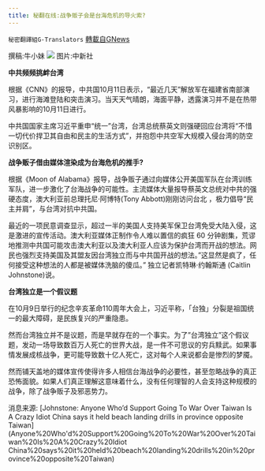 ```yaml
---
title: 秘翻在线:战争贩子会是台海危机的导火索?
---
```

`秘密翻譯組G-Translators` [轉載自GNews](https://gnews.org/zh-hans/1591185/)

撰稿:牛小妹
![](https://assets.gnews.org/wp-content/uploads/2021/10/epa-7.jpg)
图片:中新社

**中共频频挑衅台湾**

根据《CNN》的报导，中共国10月11日表示，“最近几天”解放军在福建省南部演习，进行海滩登陆和突击演习。当天天气晴朗，海面平静，透露演习并不是在热带风暴影响的10月11日进行。

中共国国家主席习近平重申“统一”台湾，台湾总统蔡英文则强硬回应台湾将“不惜一切代价捍卫其自由和民主的生活方式”，并抱怨中共空军大规模入侵台湾的防空识别区。

**战争贩子借由媒体渲染成为台海危机的推手?**

根据《Moon of Alabama》报导，战争贩子通过向媒体公开美国军队在台湾训练军队，进一步激化了台海战争的可能性。主流媒体大量报导蔡英文总统对中共的强硬态度，澳大利亚前总理托尼·阿博特(Tony Abbott)刚刚访问台北 ，极力倡导“民主并肩”，与台湾对抗中共国。

最近的一项民意调查显示，超过一半的美国人支持美军保卫台湾免受大陆入侵，这是激进的宣传活动。澳大利亚媒体正制作令人难以置信的疯狂 60 分钟剧集，荒谬地推测中共国可能攻击澳大利亚以及澳大利亚人应该为保护台湾而开战的想法。网民也强烈支持美国及其盟友因台湾独立而与中共国开战的想法。”这显然是疯了，任何接受这种想法的人都是被媒体洗脑的傻瓜。” 独立记者凯特琳·约翰斯通 (Caitlin Johnstone)说。

**台湾独立是一个假议题**

在10月9日举行的纪念辛亥革命110周年大会上，习近平称，「台独」分裂是祖国统一的最大障碍，是民族复兴的严重隐患。

然而台湾独立并不是议题，而是早就存在的一个事实。为了”台湾独立”这个假议题，发动一场导致数百万人死亡的世界大战，是一件不可思议的穷兵黩武。如果事情发展成核战争，更可能导致数十亿人死亡，这对每个人来说都会是惨烈的梦魇。

然而铺天盖地的媒体宣传使得许多人相信台海战争的必要性，甚至忽略战争的真正恐怖面貌。如果人们真正理解这意味着什么，没有任何理智的人会支持这种规模的战争，除了战争贩子及邪恶势力。

消息来源:
[Johnstone: Anyone Who’d Support Going To War Over Taiwan Is A Crazy Idiot
China says it held beach landing drills in province opposite Taiwan](Anyone%20Who'd%20Support%20Going%20To%20War%20Over%20Taiwan%20Is%20A%20Crazy%20Idiot
China%20says%20it%20held%20beach%20landing%20drills%20in%20province%20opposite%20Taiwan)
